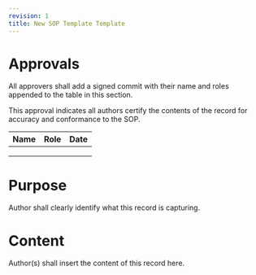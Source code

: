 ```yaml
---
revision: 1
title: New SOP Template Template
---
```


# Approvals

All approvers shall add a signed commit with their name and roles appended to the table in this section.

This approval indicates all authors certify the contents of the record for accuracy and conformance to the SOP.

| Name | Role | Date |
|---|---|---|
|      |      |      |
|      |      |      |
|      |      ||

# Purpose

Author shall clearly identify what this record is capturing. 

# Content

Author(s) shall insert the content of this record here.

